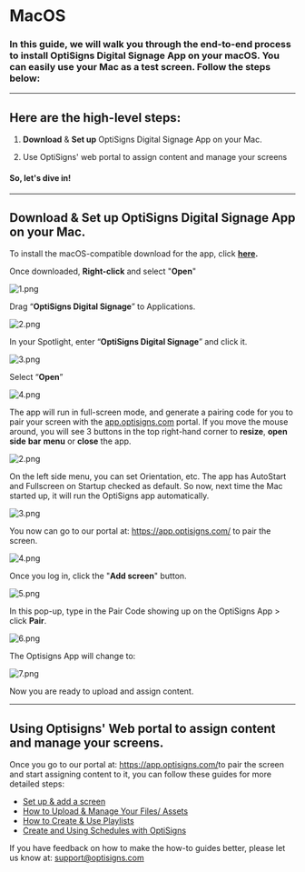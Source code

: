 # MacOS

### In this guide, we will walk you through the end-to-end process to install OptiSigns Digital Signage App on your macOS. You can easily use your Mac as a test screen. Follow the steps below:

---

## **Here are the high-level steps:**

1) **Download** & **Set up** OptiSigns Digital Signage App on your Mac.  
  
2) Use OptiSigns' web portal to assign content and manage your screens

#### So, let's dive in!

---

## Download & Set up OptiSigns Digital Signage App on your Mac.

To install the macOS-compatible download for the app, click **[here](https://links.optisigns.com/mac).**

Once downloaded, **Right-click** and select "**Open**"

![1.png](https://support.optisigns.com/hc/article_attachments/360085379074)

Drag “**OptiSigns Digital Signage**” to Applications.

![2.png](https://support.optisigns.com/hc/article_attachments/360086568693)

In your Spotlight, enter “**OptiSigns Digital Signage**” and click it.

![3.png](https://support.optisigns.com/hc/article_attachments/360085379094)

Select “**Open**”

![4.png](https://support.optisigns.com/hc/article_attachments/360085379154)

The app will run in full-screen mode, and generate a pairing code for you to pair your screen with the [app.optisigns.com](http://app.optisigns.com/) portal. If you move the mouse around, you will see 3 buttons in the top right-hand corner to **resize**, **open** **side** **bar** **menu** or **close** the app.

![2.png](https://support.optisigns.com/hc/article_attachments/360085363834)

On the left side menu, you can set Orientation, etc. The app has AutoStart and Fullscreen on Startup checked as default. So now, next time the Mac started up, it will run the OptiSigns app automatically.

![3.png](https://support.optisigns.com/hc/article_attachments/360085364994)

You now can go to our portal at: <https://app.optisigns.com/> to pair the screen.

![4.png](https://support.optisigns.com/hc/article_attachments/360086554593)

Once you log in, click the "**Add screen**" button.

![5.png](https://support.optisigns.com/hc/article_attachments/360086554613)

In this pop-up, type in the Pair Code showing up on the OptiSigns App > click **Pair**.

![6.png](https://support.optisigns.com/hc/article_attachments/360085365134)

The Optisigns App will change to:

![7.png](https://support.optisigns.com/hc/article_attachments/360086554793)

Now you are ready to upload and assign content.

---

## **Using Optisigns' Web portal to assign content and manage your screens.**

Once you go to our portal at: <https://app.optisigns.com/>to pair the screen and start assigning content to it, you can follow these guides for more detailed steps:

* [Set up & add a screen](https://support.optisigns.com/hc/en-us/articles/360016374813)
* [How to Upload & Manage Your Files/ Assets](https://support.optisigns.com/hc/en-us/articles/360016247974)
* [How to Create & Use Playlists](https://support.optisigns.com/hc/en-us/articles/28295104605843)
* [Create and Using Schedules with OptiSigns](https://support.optisigns.com/hc/en-us/articles/360016981853)

If you have feedback on how to make the how-to guides better, please let us know at: [support@optisigns.com](mailto:support@optisigns.com)